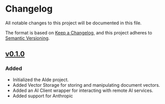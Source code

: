 # Changelog

All notable changes to this project will be documented in this file.

The format is based on [Keep a Changelog](https://keepachangelog.com/en/1.1.0/),
and this project adheres to [Semantic Versioning](https://semver.org/spec/v2.0.0.html).

## [v0.1.0](https://github.com/sosly/foundryvtt-4e-house-rules/releases/tag/v0.1.0)
### Added
- Initialized the AIde project.
- Added Vector Storage for storing and manipulating document vectors.
- Added an AI Client wrapper for interacting with remote AI services.
- Added support for Anthropic
